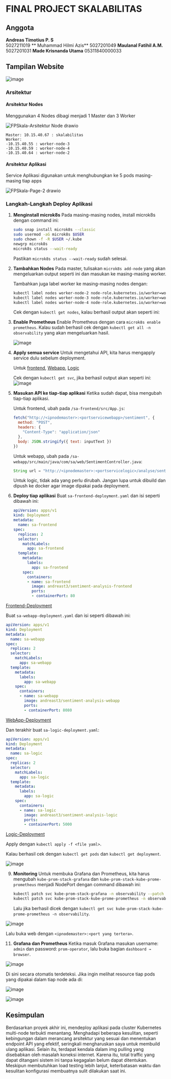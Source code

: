 
# FINAL PROJECT SKALABILITAS

## Anggota
**Andreas Timotius P. S**  
5027211019
** Muhammad Hilmi Azis**
5027201049
**Maulanal Fatihil A.M.**
5027201031
**Made Krisnanda Utama**
05311840000033

## Tampilan Website

![image](https://github.com/andreasTimo/FP_Skalabilitas/assets/56831859/1f427938-c767-4520-aceb-96a70cd6941d)


### Arsitektur
#### Arsitektur Nodes
Menggunakan 4 Nodes dibagi menjadi 1 Master dan 3 Worker

![FPSkala-Arsitektur Node drawio](https://github.com/andreasTimo/FP_Skalabilitas/assets/56831859/157acf35-3fe1-4a3c-ba3e-a4db9da264d5)


```
Master: 10.15.40.67 : skalabilitas
Worker:
-10.15.40.55 : worker-node-3
-10.15.40.59 : worker-node-4
-10.15.40.64 : worker-node-2
```

#### Arsitektur Aplikasi
Service Aplikasi digunakan untuk menghubungkan ke 5 pods masing-masing tiap apps

![FPSkala-Page-2 drawio](https://github.com/andreasTimo/FP_Skalabilitas/assets/56831859/9594020d-c44a-4133-8a40-f3aae5ad28ef)


### Langkah-Langkah Deploy Aplikasi
1. **Menginstall microk8s**
   Pada masing-masing nodes, install microk8s dengan command ini:
   ```bash
   sudo snap install microk8s --classic
   sudo usermod -aG microk8s $USER
   sudo chown -f -R $USER ~/.kube
   newgrp microk8s
   microk8s status --wait-ready
   ```
   Pastikan `microk8s status --wait-ready` sudah selesai.

2. **Tambahkan Nodes**
   Pada master, tulisakan `microk8s add-node` yang akan mengeluarkan output seperti ini dan masukan ke masing-masing worker.

   Tambahkan juga label worker ke masing-masing nodes dengan:
   ```bash
   kubectl label nodes worker-node-2 node-role.kubernetes.io/worker=worker
   kubectl label nodes worker-node-3 node-role.kubernetes.io/worker=worker
   kubectl label nodes worker-node-4 node-role.kubernetes.io/worker=worker
   ```
   Cek dengan `kubectl get nodes`, kalau berhasil output akan seperti ini:

3. **Enable Prometheus**
   Enable Prometheus dengan cara `microk8s enable prometheus`. Kalau sudah berhasil cek dengan `kubectl get all -n observability` yang akan mengeluarkan hasil.

   ![image](https://github.com/andreasTimo/FP_Skalabilitas/assets/56831859/62f741f0-0df8-4802-a728-3bc8cfdf49e3)


5. **Apply semua service**
   Untuk mengetahui API, kita harus mengapply service dulu sebelum deployment.

   Untuk [frontend](https://github.com/andreasTimo/FP_Skalabilitas/blob/main/source/sa-frontend-service.yaml), [Webapp](https://github.com/andreasTimo/FP_Skalabilitas/blob/main/source/sa-webapp-service.yaml), [Logic](https://github.com/andreasTimo/FP_Skalabilitas/blob/main/source/sa-logic-service.yaml)

   Cek dengan `kubectl get svc`, jika berhasil output akan seperti ini:
   ![image](https://github.com/andreasTimo/FP_Skalabilitas/assets/56831859/07426b32-441d-423b-a9d5-e11bb4cd83a5)


7. **Masukan API ke tiap-tiap aplikasi**
   Ketika sudah dapat, bisa mengubah tiap-tiap aplikasi.

   Untuk frontend, ubah pada `/sa-frontend/src/App.js`:
   ```javascript
   fetch("http://<ipnodemaster>:<portservicewebapp>/sentiment", {
     method: "POST",
     headers: {
       "Content-Type": "application/json"
     },
     body: JSON.stringify({ text: inputText })
   })
   ```

   Untuk webapp, ubah pada `/sa-webapp/src/main/java/com/sa/web/SentimentController.java`:
   ```java
   String url = "http://<ipnodemaster>:<portservicelogic>/analyse/sentiment";
   ```

   Untuk logic, tidak ada yang perlu dirubah. Jangan lupa untuk dibuild dan dipush ke docker agar image dipakai pada deployment.

8. **Deploy tiap aplikasi**
   Buat `sa-frontend-deployment.yaml` dan isi seperti dibawah ini:
   ```yaml
   apiVersion: apps/v1
   kind: Deployment
   metadata:
     name: sa-frontend
   spec:
     replicas: 2
     selector:
       matchLabels:
         app: sa-frontend
     template:
       metadata:
         labels:
           app: sa-frontend
       spec:
         containers:
         - name: sa-frontend
           image: andreast3/sentiment-analysis-frontend
           ports:
           - containerPort: 80
   ```
[Frontend-Deployment](https://github.com/andreasTimo/FP_Skalabilitas/blob/main/source/sa-frontend-deplyoment.yaml)

   Buat `sa-webapp-deployment.yaml` dan isi seperti dibawah ini:
   ```yaml
   apiVersion: apps/v1
   kind: Deployment
   metadata:
     name: sa-webapp
   spec:
     replicas: 2
     selector:
       matchLabels:
         app: sa-webapp
     template:
       metadata:
         labels:
           app: sa-webapp
       spec:
         containers:
         - name: sa-webapp
           image: andreast3/sentiment-analysis-webapp
           ports:
           - containerPort: 8080
   ```
[WebApp-Deployment](https://github.com/andreasTimo/FP_Skalabilitas/blob/main/source/sa-webapp-deployment.yaml)

   Dan terakhir buat `sa-logic-deployment.yaml`:
   ```yaml
   apiVersion: apps/v1
   kind: Deployment
   metadata:
     name: sa-logic
   spec:
     replicas: 2
     selector:
       matchLabels:
         app: sa-logic
     template:
       metadata:
         labels:
           app: sa-logic
       spec:
         containers:
         - name: sa-logic
           image: andreast3/sentiment-analysis-logic
           ports:
           - containerPort: 5000
   ```
[Logic-Deployment](https://github.com/andreasTimo/FP_Skalabilitas/blob/main/source/sa-logic-deployment.yaml)

   Apply dengan `kubectl apply -f <file yaml>`.

   Kalau berhasil cek dengan `kubectl get pods` dan `kubectl get deployment`.

   
   ![image](https://github.com/andreasTimo/FP_Skalabilitas/assets/56831859/ee87e058-8a4c-4c16-9dcf-033dd027046c)



9. **Monitoring**
   Untuk membuka Grafana dan Prometheus, kita harus mengubah `kube-prom-stack-grafana` dan `kube-prom-stack-kube-prome-prometheus` menjadi NodePort dengan command dibawah ini:
   ```bash
   kubectl patch svc kube-prom-stack-grafana -n observability --patch '{"spec": {"type": "NodePort"}}'
   kubectl patch svc kube-prom-stack-kube-prome-prometheus -n observability --patch '{"spec": {"type": "NodePort"}}'
   ```

   Lalu jika berhasil dicek dengan `kubectl get svc kube-prom-stack-kube-prome-prometheus -n observability`.

   
![image](https://github.com/andreasTimo/FP_Skalabilitas/assets/56831859/c2c33ffa-1095-4076-9288-7e80876209bb)


   Lalu buka web dengan `<ipnodemaster>:<port yang tertera>`.

11. **Grafana dan Prometheus**
   Ketika masuk Grafana masukan username: `admin` dan password: `prom-operator`, lalu buka bagian `dashboard → browser`.

![image](https://github.com/andreasTimo/FP_Skalabilitas/assets/56831859/7225cc53-c9ac-448b-b143-9d0a86543727)




   Di sini secara otomatis terdeteksi. Jika ingin melihat resource tiap pods yang dipakai dalam tiap node ada di:

![image](https://github.com/andreasTimo/FP_Skalabilitas/assets/56831859/44dff5eb-3f1f-43eb-ad83-c6e06f46bd2c)

![image](https://github.com/andreasTimo/FP_Skalabilitas/assets/56831859/6b6b7e00-69ed-4722-a268-adaebb560bf8)


## Kesimpulan
Berdasarkan proyek akhir ini, mendeploy aplikasi pada cluster Kubernetes multi-node terbukti menantang. Menghadapi beberapa kesulitan, seperti kebingungan dalam merancang arsitektur yang sesuai dan menentukan endpoint API yang efektif, seringkali mengharuskan saya untuk membuild ulang aplikasi. Selain itu, terdapat kendala dalam img pulling yang disebabkan oleh masalah koneksi internet. Karena itu, total traffic yang dapat ditangani sistem ini tanpa kegagalan belum dapat ditentukan. Meskipun membutuhkan load testing lebih lanjut, keterbatasan waktu dan kesulitan konfigurasi membuatnya sulit dilakukan saat ini. 




   
